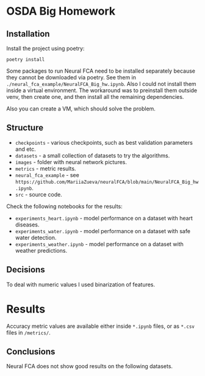 # OSDA Big Homework

## Installation 

Install the project using poetry:

`poetry install`

Some packages to run Neural FCA need to be installed separately because they cannot be downloaded via poetry. See them in `./neural_fca_example/NeuralFCA_Big_hw.ipynb`. Also I could not install them inside a virtual environment. The workaround was to preinstall them outside venv, then create one, and then install all the remaining dependencies.

Also you can create a VM, which should solve the problem.

## Structure

* `checkpoints` - various checkpoints, such as best validation parameters and etc.
* `datasets` - a small collection of datasets to try the algorithms.
* `images` - folder with neural network pictures.
* `metrics` - metric results.
* `neural_fca_example` - see `https://github.com/MariiaZueva/neuralFCA/blob/main/NeuralFCA_Big_hw.ipynb`.
* `src` - source code.

Check the following notebooks for the results:
* `experiments_heart.ipynb` - model performance on a dataset with heart diseases.
* `experiments_water.ipynb` - model performance on a dataset with safe water detection.
* `experiments_weather.ipynb` - model performance on a dataset with weather predictions.

## Decisions

To deal with numeric values I used binarization of features. 

# Results

Accuracy metric values are available either inside `*.ipynb` files, or as `*.csv` files in `/metrics/`.

## Conclusions

Neural FCA does not show good results on the following datasets.
